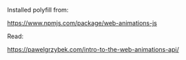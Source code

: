 Installed polyfill from:

https://www.npmjs.com/package/web-animations-js


Read:

https://pawelgrzybek.com/intro-to-the-web-animations-api/




